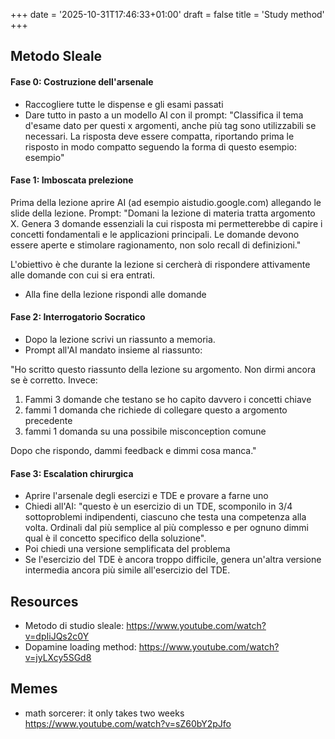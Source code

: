 +++
date = '2025-10-31T17:46:33+01:00'
draft = false
title = 'Study method'
+++

## Metodo Sleale
#### Fase 0: Costruzione dell'arsenale
- Raccogliere tutte le dispense e gli esami passati
- Dare tutto in pasto a un modello AI con il prompt: "Classifica il tema d'esame dato per questi x argomenti, anche più tag sono utilizzabili se necessari. La risposta deve essere compatta, riportando prima le risposto in modo compatto seguendo la forma di questo esempio: esempio"

#### Fase 1: Imboscata prelezione
Prima della lezione aprire AI (ad esempio aistudio.google.com) allegando le slide della lezione.
Prompt: "Domani la lezione di materia tratta argomento X. Genera 3 domande essenziali la cui risposta mi permetterebbe di capire i concetti fondamentali e le applicazioni principali. Le domande devono essere aperte e stimolare ragionamento, non solo recall di definizioni."

L'obiettivo è che durante la lezione si cercherà di rispondere attivamente alle domande con cui si era entrati.
- Alla fine della lezione rispondi alle domande

#### Fase 2: Interrogatorio Socratico
- Dopo la lezione scrivi un riassunto a memoria.
- Prompt all'AI mandato insieme al riassunto: 

"Ho scritto questo riassunto della lezione su argomento. Non dirmi ancora se è corretto. Invece:
1. Fammi 3 domande che testano se ho capito davvero i concetti chiave
2. fammi 1 domanda che richiede di collegare questo a argomento precedente
3. fammi 1 domanda su una possibile misconception comune

Dopo che rispondo, dammi feedback e dimmi cosa manca."

#### Fase 3: Escalation chirurgica
- Aprire l'arsenale degli esercizi e TDE e provare a farne uno
- Chiedi all'AI: "questo è un esercizio di un TDE, scomponilo in 3/4 sottoproblemi indipendenti, ciascuno che testa una competenza alla volta. Ordinali dal più semplice al più complesso e per ognuno dimmi qual è il concetto specifico della soluzione".
- Poi chiedi una versione semplificata del problema
- Se l'esercizio del TDE è ancora troppo difficile, genera un'altra versione intermedia ancora più simile all'esercizio del TDE.



## Resources

- Metodo di studio sleale: https://www.youtube.com/watch?v=dpIiJQs2c0Y
- Dopamine loading method: https://www.youtube.com/watch?v=jyLXcy5SGd8

## Memes
- math sorcerer: it only takes two weeks https://www.youtube.com/watch?v=sZ60bY2pJfo
